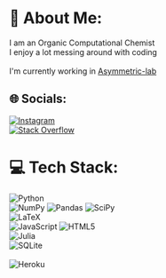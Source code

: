 # 💫 About Me:
I am an Organic Computational Chemist<br>I enjoy a lot messing around with coding<br><br>I'm currently working in [Asymmetric-lab](https://github.com/asymmetric-lab)


## 🌐 Socials:
[![Instagram](https://img.shields.io/badge/Instagram-%23E4405F.svg?logo=Instagram&logoColor=white)](https://instagram.com/_pelle9) <br/>
[![Stack Overflow](https://img.shields.io/badge/-Stackoverflow-FE7A16?logo=stack-overflow&logoColor=white)](https://stackoverflow.com/users/16770488) <br/>

# 💻 Tech Stack:
![Python](https://img.shields.io/badge/python-3670A0?style=flat&logo=python&logoColor=ffdd54) <br/>
![NumPy](https://img.shields.io/badge/numpy-%23013243.svg?style=flat&logo=numpy&logoColor=white) 
![Pandas](https://img.shields.io/badge/pandas-%23150458.svg?style=flat&logo=pandas&logoColor=white) 
![SciPy](https://img.shields.io/badge/SciPy-%230C55A5.svg?style=flat&logo=scipy&logoColor=%white) <br/>
![LaTeX](https://img.shields.io/badge/latex-%23008080.svg?style=flat&logo=latex&logoColor=white) <br/>
![JavaScript](https://img.shields.io/badge/javascript-%23323330.svg?style=flat&logo=javascript&logoColor=%23F7DF1E) ![HTML5](https://img.shields.io/badge/html5-%23E34F26.svg?style=flat&logo=html5&logoColor=white) 	<br/>
![Julia](https://img.shields.io/badge/-Julia-9558B2?style=flat&logo=julia&logoColor=white) <br/>
![SQLite](https://img.shields.io/badge/sqlite-%2307405e.svg?style=flat&logo=sqlite&logoColor=white) <br/>   
![Heroku](https://img.shields.io/badge/heroku-%23430098.svg?style=flat&logo=heroku&logoColor=white) <br/>

<!--# 📊 GitHub Stats:
![](https://github-readme-stats.vercel.app/api?username=andre-cloud&theme=dark&hide_border=true&include_all_commits=true&count_private=true)
![](https://github-readme-streak-stats.herokuapp.com/?user=andre-cloud&theme=dark&hide_border=true)
![](https://github-readme-stats.vercel.app/api/top-langs/?username=andre-cloud&theme=dark&hide_border=true&include_all_commits=true&count_private=true&layout=compact)-->





<!--
### Hi there 👋

**andre-cloud/andre-cloud** is a ✨ _special_ ✨ repository because its `README.md` (this file) appears on your GitHub profile.

Here are some ideas to get you started:

- 🔭 I’m currently working on ...
- 🌱 I’m currently learning ...
- 👯 I’m looking to collaborate on ...
- 🤔 I’m looking for help with ...
- 💬 Ask me about ...
- 📫 How to reach me: ...
- 😄 Pronouns: ...
- ⚡ Fun fact: ...
-->
